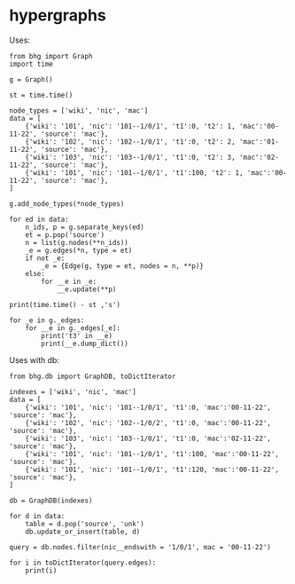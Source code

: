 # hypergraphs

Uses:

    from bhg import Graph
    import time
    
    g = Graph()
    
    st = time.time()
    
    node_types = ['wiki', 'nic', 'mac']
    data = [
        {'wiki': '101', 'nic': '101--1/0/1', 't1':0, 't2': 1, 'mac':'00-11-22', 'source': 'mac'},
        {'wiki': '102', 'nic': '102--1/0/1', 't1':0, 't2': 2, 'mac':'01-11-22', 'source': 'mac'},
        {'wiki': '103', 'nic': '103--1/0/1', 't1':0, 't2': 3, 'mac':'02-11-22', 'source': 'mac'},
        {'wiki': '101', 'nic': '101--1/0/1', 't1':100, 't2': 1, 'mac':'00-11-22', 'source': 'mac'},
    ]
    
    g.add_node_types(*node_types)

    for ed in data:
        n_ids, p = g.separate_keys(ed)
        et = p.pop('source')
        n = list(g.nodes(**n_ids))
        _e = g.edges(*n, type = et)
        if not _e:
            _e = {Edge(g, type = et, nodes = n, **p)}
        else:
            for __e in _e:
                __e.update(**p)
    
    print(time.time() - st ,'s')
    
    for _e in g._edges:
        for __e in g._edges[_e]:
            print('t3' in __e)
            print(__e.dump_dict())
    
 Uses with db:
 
    from bhg.db import GraphDB, toDictIterator

    indexes = ['wiki', 'nic', 'mac']
    data = [
        {'wiki': '101', 'nic': '101--1/0/1', 't1':0, 'mac':'00-11-22', 'source': 'mac'},
        {'wiki': '102', 'nic': '102--1/0/2', 't1':0, 'mac':'00-11-22', 'source': 'mac'},
        {'wiki': '103', 'nic': '103--1/0/1', 't1':0, 'mac':'02-11-22', 'source': 'mac'},
        {'wiki': '101', 'nic': '101--1/0/1', 't1':100, 'mac':'00-11-22', 'source': 'mac'},
        {'wiki': '101', 'nic': '101--1/0/1', 't1':120, 'mac':'00-11-22', 'source': 'mac'},
    ]

    db = GraphDB(indexes)
    
    for d in data:
        table = d.pop('source', 'unk')
        db.update_or_insert(table, d)

    query = db.nodes.filter(nic__endswith = '1/0/1', mac = '00-11-22')
    
    for i in toDictIterator(query.edges):
        print(i)
